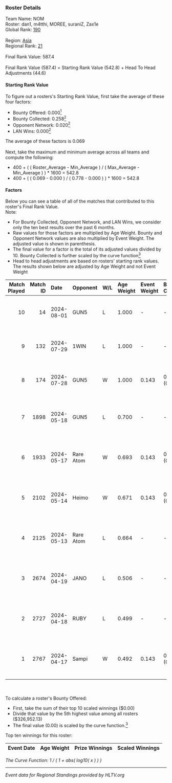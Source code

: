 ### Roster Details<br />
Team Name: NOM<br />
Roster: dan1, m4tthi, MOREE, suraniZ, Zax1e<br />
Global Rank: [190](../standings_global.md)<br />
<br />
Region: [Asia]( ../standings_asia.md)<br />
Regional Rank: [21]( ../standings_asia.md)<br />
<br />
Final Rank Value:  587.4<br />
<br />
Final Rank Value (587.4) = Starting Rank Value (542.8) + Head To Head Adjustments (44.6)<br />

#### Starting Rank Value<br />
To figure out a rosters's Starting Rank Value, first take the average of these four factors:<br />
- Bounty Offered: 0.000[<sup>1</sup>](#table2)
- Bounty Collected: 0.258[<sup>2</sup>](#table1)
- Opponent Network: 0.020[<sup>2</sup>](#table1)
- LAN Wins: 0.000[<sup>2</sup>](#table1)

The average of these factors is 0.069<br />
<br />
Next, take the maximum and minimum average across all teams and compute the following:<br />
- 400 + ( ( Roster_Average - Min_Average ) / ( Max_Average - Min_Average ) ) * 1600 = 542.8
- 400 + ( ( 0.069 - 0.000 ) / ( 0.778 - 0.000 ) ) * 1600 = 542.8


#### Factors<br />
Below you can see a table of all of the matches that contributed to this roster's Final Rank Value.<br />
Note:<br />

- For Bounty Collected, Opponent Network, and LAN Wins, we consider only the ten best results over the past 6 months.
- Raw values for those factors are multiplied by Age Weight. Bounty and Opponent Network values are also multiplied by Event Weight. The adjusted value is shown in parenthesis.
- The final value for a factor is the total of its adjusted values divided by 10. Bounty Collected is further scaled by the curve function[<sup>3</sup>](#curveFunction)
- Head to head adjustments are based on rosters' starting rank values. The results shown below are adjusted by Age Weight and not Event Weight
<span id="table1"></span><br />


| Match Played | Match ID | Date       | Opponent  | W/L | Age Weight | Event Weight | Bounty Collected | Opponent Network | LAN Wins  | H2H Adj. | Roster                               |
| -: | -: | :- | :- | :- | :- | :- | :- | :- | :- | -: | :- |
|           10 |       14 | 2024-08-01 | GUN5      | L   | 1.000      | -            | -                | -                | -         |    -5.21 | dan1, m4tthi, MOREE, suraniZ, Zax1e  |
|            9 |      132 | 2024-07-29 | 1WIN      | L   | 1.000      | -            | -                | -                | -         |    -3.10 | dan1, m4tthi, MOREE, suraniZ, Zax1e  |
|            8 |      174 | 2024-07-28 | GUN5      | W   | 1.000      | 0.143        | 0.074 (0.011)    | 0.555 (0.079)    | 0 (0.000) |    26.34 | dan1, m4tthi, MOREE, suraniZ, Zax1e  |
|            7 |     1898 | 2024-05-18 | GUN5      | L   | 0.700      | -            | -                | -                | -         |    -2.25 | dan1, hotd0g , m4tthi, meztal, MOREE |
|            6 |     1933 | 2024-05-17 | Rare Atom | W   | 0.693      | 0.143        | 0.000 (0.000)    | 0.437 (0.043)    | 0 (0.000) |    13.79 | dan1, hotd0g , m4tthi, meztal, MOREE |
|            5 |     2102 | 2024-05-14 | Heimo     | W   | 0.671      | 0.143        | 0.006 (0.001)    | 0.086 (0.008)    | 0 (0.000) |    14.75 | dan1, hotd0g , m4tthi, meztal, MOREE |
|            4 |     2125 | 2024-05-13 | Rare Atom | L   | 0.664      | -            | -                | -                | -         |    -7.11 | dan1, hotd0g , m4tthi, meztal, MOREE |
|            3 |     2674 | 2024-04-19 | JANO      | L   | 0.506      | -            | -                | -                | -         |    -4.87 | dan1, hotd0g , m4tthi, meztal, MOREE |
|            2 |     2727 | 2024-04-18 | RUBY      | L   | 0.499      | -            | -                | -                | -         |    -1.59 | dan1, hotd0g , m4tthi, meztal, MOREE |
|            1 |     2767 | 2024-04-17 | Sampi     | W   | 0.492      | 0.143        | 0.028 (0.002)    | 1.000 (0.070)    | 0 (0.000) |    13.84 | dan1, hotd0g , m4tthi, meztal, MOREE |

<br />
<span id="table2"></span><br />
To calculate a roster's Bounty Offered:<br />

- First, take the sum of their top 10 scaled winnings ($0.00)
- Divide that value by the 5th highest value among all rosters ($326,952.13)
- The final value (0.00) is scaled by the curve function.[<sup>3</sup>](#curveFunction)

Top ten winnings for this roster:<br />

| Event Date | Age Weight | Prize Winnings | Scaled Winnings |
| :- | -: | :- | :- |


<span id="curveFunction"></span>_The Curve Function: 1 / ( 1 + abs( log10( x ) ) )_<br />

---
_Event data for Regional Standings provided by HLTV.org_<br />
